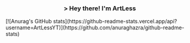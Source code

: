 <h3 align="center">> Hey there! I'm ArtLess</h2>
[![Anurag's GitHub stats](https://github-readme-stats.vercel.app/api?username=ArtLessYT)](https://github.com/anuraghazra/github-readme-stats)
